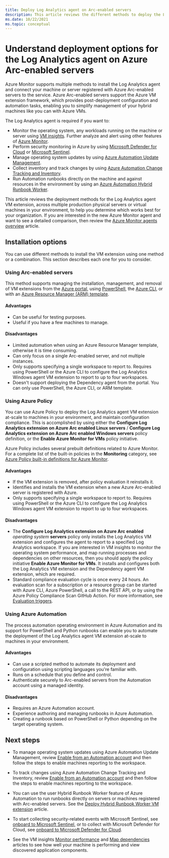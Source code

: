 ```yaml
---
title: Deploy Log Analytics agent on Arc-enabled servers
description: This article reviews the different methods to deploy the Log Analytics agent on Windows and Linux-based machines registered with Azure Arc-enabled servers in your local datacenter or other cloud environment.
ms.date: 10/22/2021
ms.topic: conceptual
---
```


# Understand deployment options for the Log Analytics agent on Azure Arc-enabled servers

Azure Monitor supports multiple methods to install the Log Analytics agent and connect your machine or server registered with Azure Arc-enabled servers to the service. Azure Arc-enabled servers support the Azure VM extension framework, which provides post-deployment configuration and automation tasks, enabling you to simplify management of your hybrid machines like you can with Azure VMs.

The Log Analytics agent is required if you want to:

* Monitor the operating system, any workloads running on the machine or server using [VM insights](../../azure-monitor/vm/vminsights-overview.md). Further analyze and alert using other features of [Azure Monitor](../../azure-monitor/overview.md).
* Perform security monitoring in Azure by using [Microsoft Defender for Cloud](../../security-center/security-center-introduction.md) or [Microsoft Sentinel](../../sentinel/overview.md).
* Manage operating system updates by using [Azure Automation Update Management](../../automation/update-management/overview.md).
* Collect inventory and track changes by using [Azure Automation Change Tracking and Inventory](../../automation/change-tracking/overview.md).
* Run Automation runbooks directly on the machine and against resources in the environment by using an [Azure Automation Hybrid Runbook Worker](../../automation/automation-hybrid-runbook-worker.md).

This article reviews the deployment methods for the Log Analytics agent VM extension, across multiple production physical servers or virtual machines in your environment, to help you determine which works best for your organization. If you are interested in the new Azure Monitor agent and want to see a detailed comparison, then review the [Azure Monitor agents overview](../../azure-monitor//agents/agents-overview.md) article.  

## Installation options

You can use different methods to install the VM extension using one method or a combination. This section describes each one for you to consider.

### Using Arc-enabled servers

This method supports managing the installation, management, and removal of VM extensions from the [Azure portal](manage-vm-extensions-portal.md), using [PowerShell](manage-vm-extensions-powershell.md), the [Azure CLI](manage-vm-extensions-cli.md), or with an [Azure Resource Manager (ARM) template](manage-vm-extensions-template.md).

#### Advantages

* Can be useful for testing purposes.
* Useful if you have a few machines to manage.

#### Disadvantages

* Limited automation when using an Azure Resource Manager template, otherwise it is time consuming.
* Can only focus on a single Arc-enabled server, and not multiple instances.
* Only supports specifying a single workspace to report to. Requires using PowerShell or the Azure CLI to configure the Log Analytics Windows agent VM extension to report to up to four workspaces.
* Doesn't support deploying the Dependency agent from the portal. You can only use PowerShell, the Azure CLI, or ARM template.

### Using Azure Policy

You can use Azure Policy to deploy the Log Analytics agent VM extension at-scale to machines in your environment, and maintain configuration compliance. This is accomplished by using either the **Configure Log Analytics extension on Azure Arc enabled Linux servers** / **Configure Log Analytics extension on Azure Arc enabled Windows servers** policy definition, or the **Enable Azure Monitor for VMs** policy initiative.

Azure Policy includes several prebuilt definitions related to Azure Monitor. For a complete list of the built-in policies in the  **Monitoring** category, see [Azure Policy built-in definitions for Azure Monitor](../../azure-monitor/policy-reference.md).

#### Advantages

* If the VM extension is removed, after policy evaluation it reinstalls it.
* Identifies and installs the VM extension when a new Azure Arc-enabled server is registered with Azure.
* Only supports specifying a single workspace to report to. Requires using PowerShell or the Azure CLI to configure the Log Analytics Windows agent VM extension to report to up to four workspaces.

#### Disadvantages

* The **Configure Log Analytics extension on Azure Arc enabled** *operating system* **servers** policy only installs the Log Analytics VM extension and configures the agent to report to a specified Log Analytics workspace. If you are interested in VM insights to monitor the operating system performance, and map running processes and dependencies on other resources, then you should apply the policy initiative **Enable Azure Monitor for VMs**. It installs and configures both the Log Analytics VM extension and the Dependency agent VM extension, which are required.
* Standard compliance evaluation cycle is once every 24 hours. An evaluation scan for a subscription or a resource group can be started with Azure CLI, Azure PowerShell, a call to the REST API, or by using the Azure Policy Compliance Scan GitHub Action. For more information, see [Evaluation triggers](../../governance/policy/how-to/get-compliance-data.md#evaluation-triggers).

### Using Azure Automation

The process automation operating environment in Azure Automation and its support for PowerShell and Python runbooks can enable you to automate the deployment of the Log Analytics agent VM extension at-scale to machines in your environment.

#### Advantages

* Can use a scripted method to automate its deployment and configuration using scripting languages you're familiar with.
* Runs on a schedule that you define and control.
* Authenticate securely to Arc-enabled servers from the Automation account using a managed identity.

#### Disadvantages

* Requires an Azure Automation account.
* Experience authoring and managing runbooks in Azure Automation.
* Creating a runbook based on PowerShell or Python depending on the target operating system.

## Next steps

* To manage operating system updates using Azure Automation Update Management, review [Enable from an Automation account](../../automation/update-management/enable-from-automation-account.md) and then follow the steps to enable machines reporting to the workspace.

* To track changes using Azure Automation Change Tracking and Inventory, review [Enable from an Automation account](../../automation/change-tracking/enable-from-automation-account.md) and then follow the steps to enable machines reporting to the workspace.

* You can use the user Hybrid Runbook Worker feature of Azure Automation to run runbooks directly on servers or machines registered with Arc-enabled servers. See the [Deploy Hybrid Runbook Worker VM extension](../../automation/extension-based-hybrid-runbook-worker-install.md) article.

* To start collecting security-related events with Microsoft Sentinel, see [onboard to Microsoft Sentinel](scenario-onboard-azure-sentinel.md), or to collect with Microsoft Defender for Cloud, see [onboard to Microsoft Defender for Cloud](../../security-center/quickstart-onboard-machines.md).

* See the VM insights [Monitor performance](../../azure-monitor/vm/vminsights-performance.md) and [Map dependencies](../../azure-monitor/vm/vminsights-maps.md) articles to see how well your machine is performing and view discovered application components.
